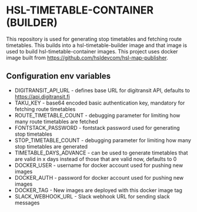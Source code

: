 # HSL-TIMETABLE-CONTAINER (BUILDER)

This repository is used for generating stop timetables and fetching route timetables. This builds into a hsl-timetable-builder image and that image is used to build hsl-timetable-container images. This project uses docker image built from https://github.com/hsldevcom/hsl-map-publisher.

## Configuration env variables

* DIGITRANSIT_API_URL - defines base URL for digitransit API, defaults to https://api.digitransit.fi
* TAKU_KEY - base64 encoded basic authentication key, mandatory for fetching route timetables
* ROUTE_TIMETABLE_COUNT - debugging parameter for limiting how many route timetables are fetched
* FONTSTACK_PASSWORD - fontstack password used for generating stop timetables
* STOP_TIMETABLE_COUNT - debugging parameter for limiting how many stop timetables are generated
* TIMETABLE_DAYS_ADVANCE - can be used to generate timetables that are valid in x days instead of those that are valid now, defaults to 0
* DOCKER_USER - username for docker account used for pushing new images
* DOCKER_AUTH - password for docker account used for pushing new images
* DOCKER_TAG - New images are deployed with this docker image tag
* SLACK_WEBHOOK_URL - Slack webhook URL for sending slack messages
